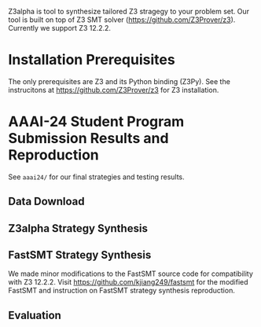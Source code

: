 Z3alpha is tool to synthesize tailored Z3 stragegy to your problem set.
Our tool is built on top of Z3 SMT solver (https://github.com/Z3Prover/z3). Currently we support Z3 12.2.2.

# Installation Prerequisites

The only prerequisites are Z3 and its Python binding (Z3Py). See the instrucitons at https://github.com/Z3Prover/z3 for Z3 installation.

# AAAI-24 Student Program Submission Results and Reproduction

See ``aaai24/`` for our final strategies and testing results. 

## Data Download



## Z3alpha Strategy Synthesis


## FastSMT Strategy Synthesis

We made minor modifications to the FastSMT source code for compatibility with Z3 12.2.2. Visit https://github.com/kjiang249/fastsmt for the modified FastSMT and instruction on FastSMT strategy synthesis reproduction.

## Evaluation

